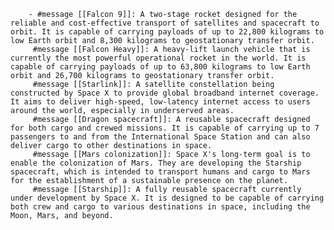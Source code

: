         - #message [[Falcon 9]]: A two-stage rocket designed for the reliable and cost-effective transport of satellites and spacecraft to orbit. It is capable of carrying payloads of up to 22,800 kilograms to low Earth orbit and 8,300 kilograms to geostationary transfer orbit.
         #message [[Falcon Heavy]]: A heavy-lift launch vehicle that is currently the most powerful operational rocket in the world. It is capable of carrying payloads of up to 63,800 kilograms to low Earth orbit and 26,700 kilograms to geostationary transfer orbit.
         #message [[Starlink]]: A satellite constellation being constructed by Space X to provide global broadband internet coverage. It aims to deliver high-speed, low-latency internet access to users around the world, especially in underserved areas.
         #message [[Dragon spacecraft]]: A reusable spacecraft designed for both cargo and crewed missions. It is capable of carrying up to 7 passengers to and from the International Space Station and can also deliver cargo to other destinations in space.
         #message [[Mars colonization]]: Space X's long-term goal is to enable the colonization of Mars. They are developing the Starship spacecraft, which is intended to transport humans and cargo to Mars for the establishment of a sustainable presence on the planet.
         #message [[Starship]]: A fully reusable spacecraft currently under development by Space X. It is designed to be capable of carrying both crew and cargo to various destinations in space, including the Moon, Mars, and beyond.


